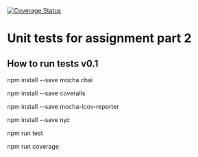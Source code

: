 [![Coverage Status](https://coveralls.io/repos/github/Vetelys/COMP.SE.200-Software-Testing---ST/badge.svg?branch=main)](https://coveralls.io/github/Vetelys/COMP.SE.200-Software-Testing---ST?branch=main)

# Unit tests for assignment part 2

## How to run tests v0.1

npm install --save mocha chai

npm install --save coveralls

npm install --save mocha-lcov-reporter

npm install --save nyc

npm run test

npm run coverage
